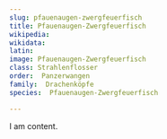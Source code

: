 ```yaml
---
slug: pfauenaugen-zwergfeuerfisch
title: Pfauenaugen-Zwergfeuerfisch
wikipedia: 
wikidata: 
latin:
image: Pfauenaugen-Zwergfeuerfisch
class: Strahlenflosser
order:  Panzerwangen
family:  Drachenköpfe
species:  Pfauenaugen-Zwergfeuerfisch

---
```


I am content.
